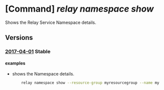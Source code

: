 # [Command] _relay namespace show_

Shows the Relay Service Namespace details.

## Versions

### [2017-04-01](/Resources/mgmt-plane/L3N1YnNjcmlwdGlvbnMve30vcmVzb3VyY2Vncm91cHMve30vcHJvdmlkZXJzL21pY3Jvc29mdC5yZWxheS9uYW1lc3BhY2VzL3t9/2017-04-01.xml) **Stable**

<!-- mgmt-plane /subscriptions/{}/resourcegroups/{}/providers/microsoft.relay/namespaces/{} 2017-04-01 -->

#### examples

- shows the Namespace details.
    ```bash
        relay namespace show --resource-group myresourcegroup --name mynamespace
    ```
